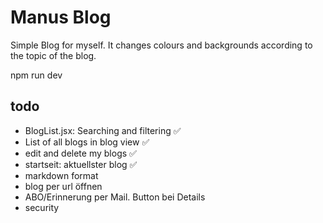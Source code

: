 # Manus Blog

Simple Blog for myself. It changes colours and backgrounds according to the topic of the blog.

npm run dev


## todo

- BlogList.jsx: Searching and filtering ✅
- List of all blogs in blog view ✅
- edit and delete my blogs ✅
- startseit: aktuellster blog ✅
- markdown format
- blog per url öffnen
- ABO/Erinnerung per Mail. Button bei Details
- security